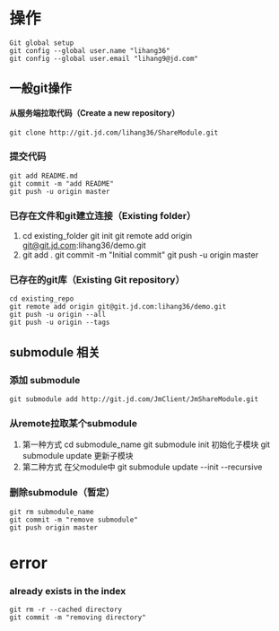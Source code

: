 # 操作
    Git global setup
    git config --global user.name "lihang36"
    git config --global user.email "lihang9@jd.com"
## 一般git操作
#### 从服务端拉取代码（Create a new repository）
    git clone http://git.jd.com/lihang36/ShareModule.git

### 提交代码
    git add README.md
    git commit -m "add README"
    git push -u origin master

### 已存在文件和git建立连接（Existing folder）
1.
    cd existing_folder
    git init
    git remote add origin git@git.jd.com:lihang36/demo.git
2.
    git add .
    git commit -m "Initial commit"
    git push -u origin master
### 已存在的git库（Existing Git repository）
    cd existing_repo
    git remote add origin git@git.jd.com:lihang36/demo.git
    git push -u origin --all
    git push -u origin --tags

## submodule 相关
### 添加 submodule
    git submodule add http://git.jd.com/JmClient/JmShareModule.git

### 从remote拉取某个submodule
1. 第一种方式
    cd submodule_name
    git submodule init 初始化子模块
    git submodule update 更新子模块
2. 第二种方式
    在父module中
    git submodule update --init --recursive

### 删除submodule（暂定）
    git rm submodule_name
    git commit -m "remove submodule"
    git push origin master


# error
### already exists in the index
    git rm -r --cached directory
    git commit -m "removing directory"


